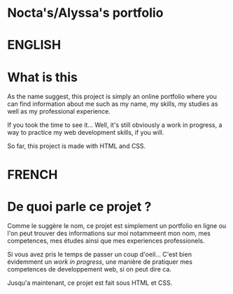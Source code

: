 ﻿# Nocta's/Alyssa's portfolio

# ENGLISH

# What is this 

As the name suggest, this project is simply an online portfolio where you can find information about me such as my name, my skills, my studies as well as my professional experience. 

If you took the time to see it... Well, it's still obviously a work in progress, a way to practice my web development skills, if you will.

So far, this project is made with HTML and CSS.

# FRENCH

# De quoi parle ce projet ?

Comme le suggère le nom, ce projet est simplement un portfolio en ligne ou l'on peut trouver des informations sur moi notammeent mon nom, mes competences, mes études ainsi que mes experiences professionels.

Si vous avez pris le temps de passer un coup d'oeil... C'est bien évidemment un *work in progress*, une manière de pratiquer mes competences de developpement web, si on peut dire ca.

Jusqu'a maintenant, ce projet est fait sous HTML et CSS.


